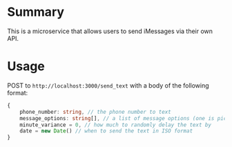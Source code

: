 # Summary

This is a microservice that allows users to send iMessages via their own API.

# Usage

POST to `http://localhost:3000/send_text` with a body of the following format:

```ts
{
    phone_number: string, // the phone number to text
    message_options: string[], // a list of message options (one is picked at random)
    minute_variance = 0, // how much to randomly delay the text by
    date = new Date() // when to send the text in ISO format
}
```
